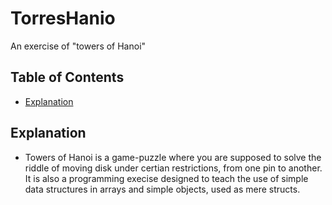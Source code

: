 # TorresHanio
An exercise of "towers of Hanoi"

## Table of Contents
* [Explanation](#Explanation)

## Explanation
* Towers of Hanoi is a game-puzzle where you are supposed to solve the riddle of moving disk under certian restrictions, from one pin to another. 
It is also a programming execise designed to teach the use of simple data structures in arrays and simple objects, used as mere structs.
